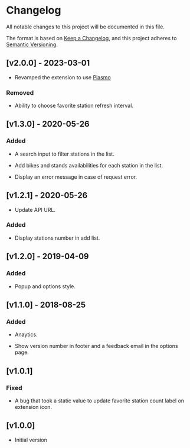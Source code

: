 # Changelog

All notable changes to this project will be documented in this file.

The format is based on [Keep a Changelog](https://keepachangelog.com/en/1.1.0/),
and this project adheres to [Semantic Versioning](https://semver.org/spec/v2.0.0.html).

## [v2.0.0] - 2023-03-01

- Revamped the extension to use [Plasmo](https://docs.plasmo.com/)

### Removed

- Ability to choose favorite station refresh interval.

## [v1.3.0] - 2020-05-26

### Added

- A search input to filter stations in the list.

- Add bikes and stands availabilities for each station in the list.

- Display an error message in case of request error.

## [v1.2.1] - 2020-05-26

- Update API URL.

### Added

- Display stations number in add list.

## [v1.2.0] - 2019-04-09

### Added

- Popup and options style.

## [v1.1.0] - 2018-08-25

### Added

- Anaytics.

- Show version number in footer and a feedback email in the options page.

## [v1.0.1]

### Fixed

- A bug that took a static value to update favorite station count label on extension icon.

## [v1.0.0]

- Initial version
